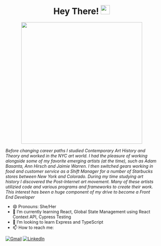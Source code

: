 <h1 align="center"> Hey There! <img src="https://media.giphy.com/media/hvRJCLFzcasrR4ia7z/giphy.gif" height="30em" width="30em"/></h1>

<p align="center">
<img align="center" src="https://user-images.githubusercontent.com/11345457/198348666-ca4b2629-1b8c-470b-a3f2-51bc5eb37ab0.jpeg" height="400" />

*Before changing career paths I studied Contemporary Art History and Theory and worked in the NYC art world. I had the pleasure of working alongside some of my favorite emerging artists (at the time), such as Adam Basanta, Ann Hirsch and Jaimie Warren. I then switched gears working in food and customer service as a Shift Manager for a number of Starbucks stores between New York and Colorado. During my time studying art history I discovered the Post-Internet art movement. Many of these artists utilizied code and various programs and frameworks to create their work. This interest has been a huge component of my drive to become a Front End Developer*

- 😄 Pronouns: She/Her
- 🌱 I’m currently learning React, Global State Management using React Context API, Cypress Testing
- 🤔 I’m looking to learn Express and TypeScript
- 📫 How to reach me: 
<p>
<a href="mailto:dsweeny1@gmail.com"><img src="https://img.shields.io/badge/Gmail-D14836?style=for-the-badge&logo=gmail&logoColor=white" alt="Gmail"></a>
<a href="https://www.linkedin.com/in/danielle-sweeny-75b50b84/"><img src="https://img.shields.io/badge/LinkedIn-0077B5?style=for-the-badge&logo=linkedin&logoColor=white" alt="LinkedIn"></a>
</p>
